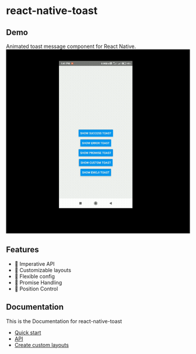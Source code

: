 
# react-native-toast


## Demo

Animated toast message component for React Native.
![Demo GIF](https://github.com/muku534/react-native-toast/blob/master/docs/Toast.gif)



## Features

- 🚀 Imperative API
- 🎨 Customizable layouts
- 🔧 Flexible config
- 📅 Promise Handling
- 📍 Position Control



## Documentation

This is the Documentation for react-native-toast

- [Quick start](https://github.com/muku534/react-native-toast)
- [API](https://github.com/muku534/react-native-toast)
- [Create custom layouts](https://github.com/muku534/react-native-toast)

